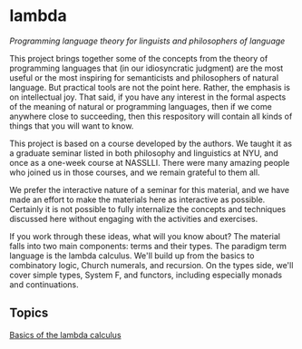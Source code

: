# lambda
*Programming language theory for linguists and philosophers of language*

This project brings together some of the concepts from the theory of programming languages that (in our idiosyncratic judgment) are the most useful or the most inspiring for semanticists and philosophers of natural language.  But practical tools are not the point here.  Rather, the emphasis is on intellectual joy.  That said, if you have any interest in the formal aspects of the meaning of natural or programming languages, then if we come anywhere close to succeeding, then this respository will contain all kinds of things that you will want to know.

This project is based on a course developed by the authors.  We taught it as a graduate seminar listed in both philosophy and linguistics at NYU, and once as a one-week course at NASSLLI. There were many amazing people who joined us in those courses, and we remain grateful to them all.

We prefer the interactive nature of a seminar for this material, and we have made an effort to make the materials here as interactive as possible.  Certainly it is not possible to fully internalize the concepts and techniques discussed here without engaging with the activities and exercises.  

If you work through these ideas, what will you know about?  The material falls into two main components: terms and their types.  The paradigm term language is the lambda calculus.  We'll build up from the basics to combinatory logic, Church numerals, and recursion.  On the types side, we'll cover simple types, System F, and functors, including especially monads and continuations.   

## Topics

[Basics of the lambda calculus](Content/lambda.md)


